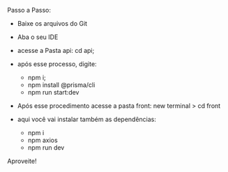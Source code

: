 Passo a Passo:
- Baixe os arquivos do Git
- Aba o seu IDE
- acesse a Pasta api: cd api;
- após esse processo, digite:
    - npm i;
    - npm install @prisma/cli
    - npm run start:dev

- Após esse procedimento acesse a pasta front: new terminal > cd front
- aqui você vai instalar também as dependências:
    - npm i
    - npm axios
    - npm run dev



Aproveite!
